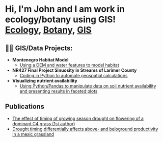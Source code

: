<h1>Hi, I'm John and I am work in ecology/botany using GIS! <br/><a href="https://github.com/joshmadakor1">Ecology</a>, <a href="https://www.linkedin.com/in/joshmadakor/">Botany</a>, <a href="https://www.youtube.com/c/joshmadakor">GIS</a></h1>

<h2>👨‍💻 GIS/Data Projects:</h2>

- <b>Montenegro Habitat Model</b>
  - [Using a DEM and water features to model habitat](https://github.com/JohnDDietrich/GISMontenegro)
- <b>NR427 Final Project Sinuosity in Streams of Larimer County</b>
  - [Coding in Python to automate geospatial calculations](https://github.com/joshmadakor1/4chan-Image-Analysis-Middleware-C964)
- <b>Visualizing nutrient availability</b>
  - [Using Python/Pandas to manipulate data on soil nutrient availability and presenting results in faceted plots](https://github.com/joshmadakor1/Sentinel-Lab)
 

<h2>Publications</h2>

- [The effect of timing of growing season drought on flowering of a dominant C4 grass (1st author)](https://link.springer.com/article/10.1007/s00442-016-3579-4)
- [Drought timing differentially affects above- and beloground productivity in a mexic grassland](https://link.springer.com/article/10.1007/s11258-016-0690-x)


[twitter]: https://twitter.com/joshmadakor
[youtube]: https://www.youtube.com/c/joshmadakor
[instagram]: https://www.instagram.com/joshmadakor/
[linkedin]: https://linkedin.com/in/joshmadakor

<!--
**joshmadakor1/joshmadakor1** is a ✨ _special_ ✨ repository because its `README.md` (this file) appears on your GitHub profile.

Here are some ideas to get you started:

- 🔭 I’m currently working on ...
- 🌱 I’m currently learning ...
- 👯 I’m looking to collaborate on ...
- 🤔 I’m looking for help with ...
- 💬 Ask me about ...
- 📫 How to reach me: ...
- 😄 Pronouns: ...
- ⚡ Fun fact: ...
-->
